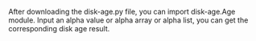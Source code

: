 After downloading the disk-age.py file, you can import disk-age.Age module.
Input an alpha value or alpha array or alpha list, you can get the corresponding disk age result.
